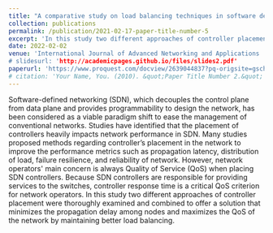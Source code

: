 ```yaml
---
title: "A comparative study on load balancing techniques in software defined networks"
collection: publications
permalink: /publication/2021-02-17-paper-title-number-5
excerpt: 'In this study two different approaches of controller placement were thoroughly examined and combined to offer a solution that minimizes the propagation delay among nodes and maximizes the QoS of the network by maintaining better load balancing.'
date: 2022-02-02
venue: 'International Journal of Advanced Networking and Applications
# slidesurl: 'http://academicpages.github.io/files/slides2.pdf'
paperurl: 'https://www.proquest.com/docview/2639044837?pq-origsite=gscholar&fromopenview=true&sourcetype=Scholarly%20Journals'
# citation: 'Your Name, You. (2010). &quot;Paper Title Number 2.&quot; <i>Journal 1</i>. 1(2).'
---
```


Software-defined networking (SDN), which decouples the control plane from data plane and provides programmability to design the network, has been considered as a viable paradigm shift to ease the management of conventional networks. Studies have identified that the placement of controllers heavily impacts network performance in SDN. Many studies proposed methods regarding controller’s placement in the network to improve the performance metrics such as propagation latency, distribution of load, failure resilience, and reliability of network. However, network operators' main concern is always Quality of Service (QoS) when placing SDN controllers. Because SDN controllers are responsible for providing services to the switches, controller response time is a critical QoS criterion for network operators. In this study two different approaches of controller placement were thoroughly examined and combined to offer a solution that minimizes the propagation delay among nodes and maximizes the QoS of the network by maintaining better load balancing.
